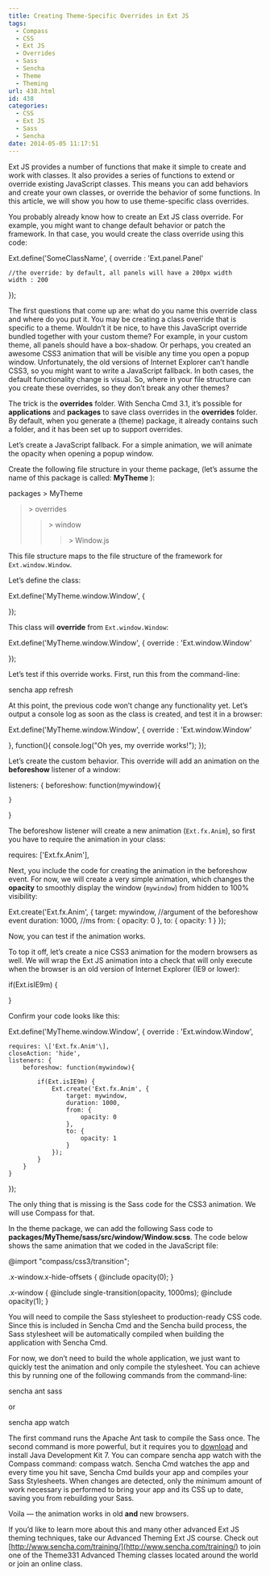 ```yaml
---
title: Creating Theme-Specific Overrides in Ext JS
tags:
  - Compass
  - CSS
  - Ext JS
  - Overrides
  - Sass
  - Sencha
  - Theme
  - Theming
url: 438.html
id: 438
categories:
  - CSS
  - Ext JS
  - Sass
  - Sencha
date: 2014-05-05 11:17:51
---
```


Ext JS provides a number of functions that make it simple to create and work with classes. It also provides a series of functions to extend or override existing JavaScript classes. This means you can add behaviors and create your own classes, or override the behavior of some functions. In this article, we will show you how to use theme-specific class overrides.

You probably already know how to create an Ext JS class override. For example, you might want to change default behavior or patch the framework. In that case, you would create the class override using this code:

Ext.define('SomeClassName', {
    override : 'Ext.panel.Panel'
 
    //the override: by default, all panels will have a 200px width
    width : 200 
});

The first questions that come up are: what do you name this override class and where do you put it. You may be creating a class override that is specific to a theme. Wouldn’t it be nice, to have this JavaScript override bundled together with your custom theme? For example, in your custom theme, all panels should have a box-shadow. Or perhaps, you created an awesome CSS3 animation that will be visible any time you open a popup window. Unfortunately, the old versions of Internet Explorer can’t handle CSS3, so you might want to write a JavaScript fallback. In both cases, the default functionality change is visual. So, where in your file structure can you create these overrides, so they don’t break any other themes?

The trick is the **overrides** folder. With Sencha Cmd 3.1, it’s possible for **applications** and **packages** to save class overrides in the **overrides** folder. By default, when you generate a (theme) package, it already contains such a folder, and it has been set up to support overrides.

Let’s create a JavaScript fallback. For a simple animation, we will animate the opacity when opening a popup window.

Create the following file structure in your theme package, (let’s assume the name of this package is called: **MyTheme** ):

packages
\> MyTheme
> \> overrides
> > \> window
> > > \> Window.js

This file structure maps to the file structure of the framework for `Ext.window.Window`.

Let’s define the class:

Ext.define('MyTheme.window.Window', {
 
});

This class will **override** from `Ext.window.Window`:

Ext.define('MyTheme.window.Window', {
    override : 'Ext.window.Window'
 
});

Let’s test if this override works. First, run this from the command-line:

sencha app refresh

At this point, the previous code won’t change any functionality yet. Let’s output a console log as soon as the class is created, and test it in a browser:

Ext.define('MyTheme.window.Window', {
    override : 'Ext.window.Window'
 
}, function(){
    console.log("Oh yes, my override works!");
});

Let’s create the custom behavior. This override will add an animation on the **beforeshow** listener of a window:

listeners: {
    beforeshow: function(mywindow){
 
    }
}

The beforeshow listener will create a new animation (`Ext.fx.Anim`), so first you have to require the animation in your class:

requires: \['Ext.fx.Anim'\],

Next, you include the code for creating the animation in the beforeshow event. For now, we will create a very simple animation, which changes the **opacity** to smoothly display the window (`mywindow`) from hidden to 100% visibility:

Ext.create('Ext.fx.Anim', {
    target: mywindow, //argument of the beforeshow event
    duration: 1000, //ms
    from: {
        opacity: 0
    },
    to: {
        opacity: 1
    }
});

Now, you can test if the animation works.

To top it off, let’s create a nice CSS3 animation for the modern browsers as well. We will wrap the Ext JS animation into a check that will only execute when the browser is an old version of Internet Explorer (IE9 or lower):

if(Ext.isIE9m) {
 
}

Confirm your code looks like this:

Ext.define('MyTheme.window.Window', {
    override : 'Ext.window.Window',
 
    requires: \['Ext.fx.Anim'\],
    closeAction: 'hide',
    listeners: {
        beforeshow: function(mywindow){
 
            if(Ext.isIE9m) {
                Ext.create('Ext.fx.Anim', {
                    target: mywindow,
                    duration: 1000,
                    from: {
                        opacity: 0
                    },
                    to: {
                        opacity: 1
                    }
                }); 
            }
        }
    }
});

The only thing that is missing is the Sass code for the CSS3 animation. We will use Compass for that.

In the theme package, we can add the following Sass code to **packages/MyTheme/sass/src/window/Window.scss**. The code below shows the same animation that we coded in the JavaScript file:

@import "compass/css3/transition";
 
.x-window.x-hide-offsets {
    @include opacity(0);
}
 
.x-window {
    @include single-transition(opacity, 1000ms);
    @include opacity(1);
}

You will need to compile the Sass stylesheet to production-ready CSS code. Since this is included in Sencha Cmd and the Sencha build process, the Sass stylesheet will be automatically compiled when building the application with Sencha Cmd.

For now, we don’t need to build the whole application, we just want to quickly test the animation and only compile the stylesheet. You can achieve this by running one of the following commands from the command-line:

sencha ant sass

or

sencha app watch

The first command runs the Apache Ant task to compile the Sass once. The second command is more powerful, but it requires you to [download](http://www.oracle.com/technetwork/java/javase/downloads/jdk7-downloads-1880260.html) and install Java Development Kit 7. You can compare sencha app watch with the Compass command: compass watch. Sencha Cmd watches the app and every time you hit save, Sencha Cmd builds your app and compiles your Sass Stylesheets. When changes are detected, only the minimum amount of work necessary is performed to bring your app and its CSS up to date, saving you from rebuilding your Sass.

Voila — the animation works in old **and** new browsers.

If you’d like to learn more about this and many other advanced Ext JS theming techniques, take our Advanced Theming Ext JS course. Check out [http://www.sencha.com/training/](http://www.sencha.com/training/) to join one of the Theme331 Advanced Theming classes located around the world or join an online class.